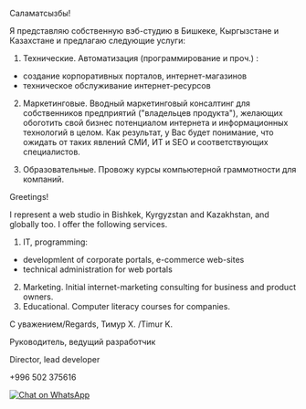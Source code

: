 Саламатсызбы!

Я представляю собственную вэб-студию в Бишкеке, Кыргызстане и Казахстане и предлагаю следующие
услуги:

1) Технические. Автоматизация (программирование и проч.) :
- создание корпоративных порталов, интернет-магазинов
- техническое обслуживание интернет-ресурсов

2) Маркетинговые. Вводный маркетинговый консалтинг для собственников предприятий ("владельцев продукта"),
желающих обоготить свой бизнес потенциалом интернета и информационных технологий в целом.
Как результат, у Вас будет понимание, что ожидать от таких явлений СМИ, ИТ и SEO и соответствующих специалистов.

3) Образовательные. Провожу курсы компьютерной граммотности для компаний.


Greetings!

I represent a web studio in Bishkek, Kyrgyzstan and Kazakhstan, and globally too. 
I offer the following services.

1) IT, programming:
- developmlent of corporate portals, e-commerce web-sites
- technical administration for web portals

2) Marketing. Initial internet-marketing consulting for business and product owners.
3) Educational. Computer literacy courses for companies.

С уважением/Regards,
Тимур Х. /Timur K.

Руководитель, ведущий разработчик

Director, lead developer

+996 502 375616


<a aria-label="Chat on WhatsApp" href="https://wa.me/+996502375616"> <img alt="Chat on WhatsApp"  /> </a>
<!---

src="WhatsAppButtonGreenLarge.svg"
- 👋 Hi, I’m @timlit
- 👀 I’m into php and .Net
- 🌱 I’m learning GoLang, Python, Java; ML
- 💞️ I’m looking to collaborate on ...
- 📫 How to reach me ...


timlit/timlit is a ✨ special ✨ repository because its `README.md` (this file) appears on your GitHub profile.
You can click the Preview link to take a look at your changes.
--->
